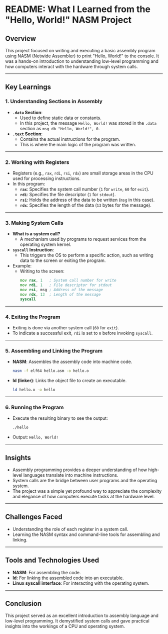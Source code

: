 # README: What I Learned from the "Hello, World!" NASM Project

## Overview
This project focused on writing and executing a basic assembly program using NASM (Netwide Assembler) to print "Hello, World!" to the console. It was a hands-on introduction to understanding low-level programming and how computers interact with the hardware through system calls.

---

## Key Learnings

### 1. **Understanding Sections in Assembly**
   - **`.data` Section**: 
     - Used to define static data or constants.
     - In this project, the message `Hello, World!` was stored in the `.data` section as `msg db "Hello, World!", 0`.
   - **`.text` Section**: 
     - Contains the actual instructions for the program.
     - This is where the main logic of the program was written.

---

### 2. **Working with Registers**
   - Registers (e.g., `rax`, `rdi`, `rsi`, `rdx`) are small storage areas in the CPU used for processing instructions.
   - In this program:
     - **`rax`**: Specifies the system call number (`1` for `write`, `60` for `exit`).
     - **`rdi`**: Specifies the file descriptor (`1` for `stdout`).
     - **`rsi`**: Holds the address of the data to be written (`msg` in this case).
     - **`rdx`**: Specifies the length of the data (`13` bytes for the message).

---

### 3. **Making System Calls**
   - **What is a system call?**
     - A mechanism used by programs to request services from the operating system kernel.
   - **`syscall` Instruction**:
     - This triggers the OS to perform a specific action, such as writing data to the screen or exiting the program.
   - Example:
     - Writing to the screen:
       ```asm
       mov rax, 1   ; System call number for write
       mov rdi, 1   ; File descriptor for stdout
       mov rsi, msg ; Address of the message
       mov rdx, 13  ; Length of the message
       syscall
       ```

---

### 4. **Exiting the Program**
   - Exiting is done via another system call (`60` for `exit`).
   - To indicate a successful exit, `rdi` is set to `0` before invoking `syscall`.

---

### 5. **Assembling and Linking the Program**
   - **NASM**: Assembles the assembly code into machine code.
     ```bash
     nasm -f elf64 hello.asm -o hello.o
     ```
   - **ld (linker)**: Links the object file to create an executable.
     ```bash
     ld hello.o -o hello
     ```

---

### 6. **Running the Program**
   - Execute the resulting binary to see the output:
     ```bash
     ./hello
     ```
   - Output: `Hello, World!`

---

## Insights
- Assembly programming provides a deeper understanding of how high-level languages translate into machine instructions.
- System calls are the bridge between user programs and the operating system.
- The project was a simple yet profound way to appreciate the complexity and elegance of how computers execute tasks at the hardware level.

---

## Challenges Faced
- Understanding the role of each register in a system call.
- Learning the NASM syntax and command-line tools for assembling and linking.

---

## Tools and Technologies Used
- **NASM**: For assembling the code.
- **ld**: For linking the assembled code into an executable.
- **Linux syscall interface**: For interacting with the operating system.

---

## Conclusion
This project served as an excellent introduction to assembly language and low-level programming. It demystified system calls and gave practical insights into the workings of a CPU and operating system.